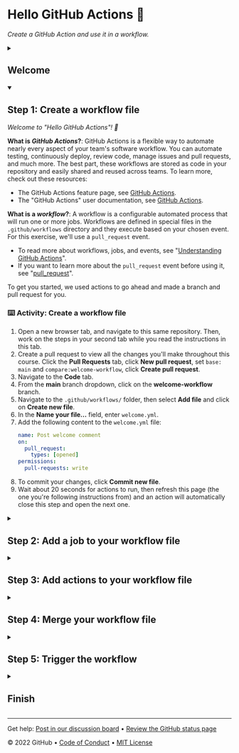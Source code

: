 <!--
  <<< Author notes: Header of the course >>>
  Include a 1280x640 image, course title in sentence case, and a concise description in emphasis.
  In your repository settings: enable template repository, add your 1280x640 social image, auto delete head branches.
  Add your open source license, GitHub uses Creative Commons Attribution 4.0 International.
-->

# Hello GitHub Actions 🐙

_Create a GitHub Action and use it in a workflow._

<!--
  <<< Author notes: Start of the course >>>
  Include start button, a note about Actions minutes,
  and tell the learner why they should take the course.
  Each step should be wrapped in <details>/<summary>, with an `id` set.
  The start <details> should have `open` as well.
  Do not use quotes on the <details> tag attributes.
-->

<details id=0>
<summary><h2>Welcome</h2></summary>

Automation is key for streamlining your work processes, and [GitHub Actions](https://docs.github.com/actions) is the best way to supercharge your workflow.

- **Who is this for**: Developers, DevOps engineers, students, managers, teams, GitHub users.
- **What you'll learn**: How to create workflow files, trigger workflows, and find workflow logs.
- **What you'll build**: An Actions workflow that will check emoji shortcode references in Markdown files.
- **Prerequisites**: In this course you will work with issues and pull requests, as well as edit files. We recommend you take the [Introduction to GitHub](https://github.com/skills/introduction-to-github) course first.
- **How long**: This course is five steps long and can be finished in less than two hours.

## How to start this course

<!-- For start course, run in JavaScript:
'https://github.com/new?' + new URLSearchParams({
  template_owner: 'skills',
  template_name: 'hello-github-actions',
  owner: '@me',
  name: 'skills-hello-github-actions',
  description: 'My clone repository',
  visibility: 'public',
}).toString()
-->

[![start-course](https://user-images.githubusercontent.com/1221423/235727646-4a590299-ffe5-480d-8cd5-8194ea184546.svg)](https://github.com/new?template_owner=skills&template_name=hello-github-actions&owner=%40me&name=skills-hello-github-actions&description=My+clone+repository&visibility=public)

1. Right-click **Start course** and open the link in a new tab.
2. In the new tab, most of the prompts will automatically fill in for you.
   - For owner, choose your personal account or an organization to host the repository.
   - We recommend creating a public repository, as private repositories will [use Actions minutes](https://docs.github.com/en/billing/managing-billing-for-github-actions/about-billing-for-github-actions).
   - Scroll down and click the **Create repository** button at the bottom of the form.
3. After your new repository is created, wait about 20 seconds, then refresh the page. Follow the step-by-step instructions in the new repository's README.

</details>

<!--
  <<< Author notes: Step 1 >>>
  Choose 3-5 steps for your course.
  The first step is always the hardest, so pick something easy!
  Link to docs.github.com for further explanations.
  Encourage users to open new tabs for steps!
-->

<details id=1 open>
<summary><h2>Step 1: Create a workflow file</h2></summary>

_Welcome to "Hello GitHub Actions"! :wave:_

**What is _GitHub Actions_?**: GitHub Actions is a flexible way to automate nearly every aspect of your team's software workflow. You can automate testing, continuously deploy, review code, manage issues and pull requests, and much more. The best part, these workflows are stored as code in your repository and easily shared and reused across teams. To learn more, check out these resources:

-  The GitHub Actions feature page, see  [GitHub Actions](https://github.com/features/actions).
-  The "GitHub Actions" user documentation, see [GitHub Actions](https://docs.github.com/actions).

**What is a _workflow_?**: A workflow is a configurable automated process that will run one or more jobs. Workflows are defined in special files in the `.github/workflows` directory and they execute based on your chosen event. For this exercise, we'll use a `pull_request` event.

- To read more about workflows, jobs, and events, see "[Understanding GitHub Actions](https://docs.github.com/en/actions/learn-github-actions/understanding-github-actions)".
- If you want to learn more about the `pull_request` event before using it, see "[pull_request](https://docs.github.com/en/developers/webhooks-and-events/webhooks/webhook-events-and-payloads#pull_request)".

To get you started, we used actions to go ahead and made a branch and pull request for you.

### :keyboard: Activity: Create a workflow file

1. Open a new browser tab, and navigate to this same repository. Then, work on the steps in your second tab while you read the instructions in this tab.
1. Create a pull request to view all the changes you'll make throughout this course. Click the **Pull Requests** tab, click **New pull request**, set `base: main` and `compare:welcome-workflow`, click **Create pull request**.
1. Navigate to the **Code** tab.
1. From the **main** branch dropdown, click on the **welcome-workflow** branch.
1. Navigate to the `.github/workflows/` folder, then select **Add file** and click on **Create new file**.
1. In the **Name your file...** field, enter `welcome.yml`.
1. Add the following content to the `welcome.yml` file:
   ```yaml
   name: Post welcome comment
   on:
     pull_request:
       types: [opened]
   permissions:
     pull-requests: write
   ```
1. To commit your changes, click **Commit new file**.
1. Wait about 20 seconds for actions to run, then refresh this page (the one you're following instructions from) and an action will automatically close this step and open the next one.

</details>

<!--
  <<< Author notes: Step 2 >>>
  Start this step by acknowledging the previous step.
  Define terms and link to docs.github.com.
  Historic note: The previous course had troubleshooting steps for people not using the GitHub UI.
-->

<details id=2>
<summary><h2>Step 2: Add a job to your workflow file</h2></summary>

_Nice work! :tada: You added a workflow file!_

Here's what it means:

- `name: Post welcome comment` gives your workflow a name. This name appears on any pull request or in the Actions tab of your repository.
- `on: pull_request: types: [opened]` indicates that your workflow will execute anytime a pull request opens in your repository.
- `permissions` assigns the workflow permissions to operate on the repository
- `pull-requests: write` gives the workflow permission to write to pull requests. This is needed to create the welcome comment.

Next, we need to specify jobs to run.

**What is a _job_?**: A job is a set of steps in a workflow that execute on the same runner (a runner is a server that runs your workflows when triggered). Workflows have jobs, and jobs have steps. Steps are executed in order and are dependent on each other. We'll add steps in the next step of this exercise. To read more about jobs, see "[Jobs](https://docs.github.com/en/actions/learn-github-actions/understanding-github-actions#jobs)".

In this step of our exercise, we will add a "build" job. We will specify `ubuntu-latest` as the fastest and cheapest job runner available. If you want to read more about why we'll use that runner, see the code explanation for the line `runs-on: ubuntu-latest` in the "[Understanding the workflow file](https://docs.github.com/en/actions/learn-github-actions/understanding-github-actions#understanding-the-workflow-file)" article.

### :keyboard: Activity: Add a job to your workflow file

1. Open your `welcome.yml` file.
2. Update the contents of the file to:
   ```yaml
   name: Post welcome comment
   on:
     pull_request:
       types: [opened]
   permissions:
     pull-requests: write
   jobs:
     build:
       name: Post welcome comment
       runs-on: ubuntu-latest
   ```
3. Click **Start commit** in the top right of the workflow editor.
4. Type your commit message and commit your changes directly to your branch.
5. Wait about 20 seconds for actions to run, then refresh this page (the one you're following instructions from) and an action will automatically close this step and open the next one.

</details>

<!--
  <<< Author notes: Step 3 >>>
  Start this step by acknowledging the previous step.
  Define terms and link to docs.github.com.
-->

<details id=3>
<summary><h2>Step 3: Add actions to your workflow file</h2></summary>

_Nice work adding a job to your workflow! :dancer:_

Workflows have jobs, and jobs have steps. So now we'll add steps to your workflow.

**What are _steps_?**: Actions steps will run during our job in order. Each step is either a shell script that will be executed, or an action that will be run. Each step must pass for the next step to run. Actions steps can be used from within the same repository, from any other public repository, or from a published Docker container image.

In our action, we post a comment on the pull request using a [bash](https://en.wikipedia.org/wiki/Bash_%28Unix_shell%29) script and [GitHub CLI](https://cli.github.com/).

### :keyboard: Activity: Add Actions steps to your workflow file

1. Open your `welcome.yml` file.
2. Update the contents of the file to:
   ```yaml
   name: Post welcome comment
   on:
     pull_request:
       types: [opened]
   permissions:
     pull-requests: write
   jobs:
     build:
       name: Post welcome comment
       runs-on: ubuntu-latest
       steps:
         - run: gh pr comment $PR_URL --body "Welcome to the repository!"
           env:
             GITHUB_TOKEN: ${{ secrets.GITHUB_TOKEN }}
             PR_URL: ${{ github.event.pull_request.html_url }}
   ```
3. Click **Start commit** in the top right of the workflow editor.
4. Type your commit message and commit your changes directly to your branch.
5. Wait about 20 seconds for actions to run, then refresh this page (the one you're following instructions from) and an action will automatically close this step and open the next one.

</details>

<!--
  <<< Author notes: Step 4 >>>
  Start this step by acknowledging the previous step.
  Define terms and link to docs.github.com.
-->

<details id=4>
<summary><h2>Step 4: Merge your workflow file</h2></summary>

_You're now able to write and run an Actions workflow! :sparkles:_

Merge your changes so the action will be a part of the `main` branch.

### :keyboard: Activity: Merge your workflow file

1. In your repo, click on the **Pull requests** tab.
1. Click on the pull request you created in step 1.
1. Click **Merge pull request**, then click **Confirm merge**.
1. Optionally, click **Delete branch** to delete your `welcome-workflow` branch.
1. Wait about 20 seconds for actions to run, then refresh this page (the one you're following instructions from) and an action will automatically close this step and open the next one.

</details>

<!--
  <<< Author notes: Step 5 >>>
  Start this step by acknowledging the previous step.
  Define terms and link to docs.github.com.
-->

<details id=5>
<summary><h2>Step 5: Trigger the workflow</h2></summary>

_You've now got a fully functioning workflow! :smile:_

Your new action will run any time a pull request has been opened.

**Seeing your _action_ in action**: The status of your action is shown in a pull request before you merge, look for **All checks have passed** when you try out the steps below. You can also view them from the **Actions** tab in your repository. From there, you will see all the actions that have run, and you can click on each action to view details and access log files.

![View an action's log](https://user-images.githubusercontent.com/16547949/62388049-4e64e600-b52a-11e9-8bf5-db0c5452360f.png)

### :keyboard: Activity: Trigger the workflow

1. Make a new branch named `test-workflow`.
1. Commit any change to your branch, such as adding an emoji to your README.md file.
2. Create the pull request on your branch.
3. See your action run on your pull request.
4. Wait about 20 seconds for actions to run, then refresh this page (the one you're following instructions from) and an action will automatically close this step and open the next one.

</details>

<!--
  <<< Author notes: Finish >>>
  Review what we learned, ask for feedback, provide next steps.
-->

<details id=X>
<summary><h2>Finish</h2></summary>

_Congratulations friend, you've completed this course!_

<img src=https://octodex.github.com/images/jetpacktocat.png alt=celebrate width=300 align=right>

Here's a recap of all the tasks you've accomplished in your repository:

- You've created your first GitHub Actions workflow file.
- You learned where to make your workflow file.
- You created an event trigger, a job, and steps for your workflow.
- You're ready to automate anything you can dream of.

### What's next?

- Learn more about GitHub Actions by reading "[Learn GitHub Actions](https://docs.github.com/actions/learn-github-actions)".
- Use actions created by others in [awesome-actions](https://github.com/sdras/awesome-actions).
- We'd love to hear what you thought of this course [in our discussion board](https://github.com/skills/.github/discussions).
- [Take another GitHub Skills course](https://github.com/skills).
- Learn more about GitHub by reading the "[Get started](https://docs.github.com/get-started)" docs.
- To find projects to contribute to, check out [GitHub Explore](https://github.com/explore).

</details>

<!--
  <<< Author notes: Footer >>>
  Add a link to get support, GitHub status page, code of conduct, license link.
-->

---

Get help: [Post in our discussion board](https://github.com/skills/.github/discussions) &bull; [Review the GitHub status page](https://www.githubstatus.com/)

&copy; 2022 GitHub &bull; [Code of Conduct](https://www.contributor-covenant.org/version/2/1/code_of_conduct/code_of_conduct.md) &bull; [MIT License](https://gh.io/mit)
